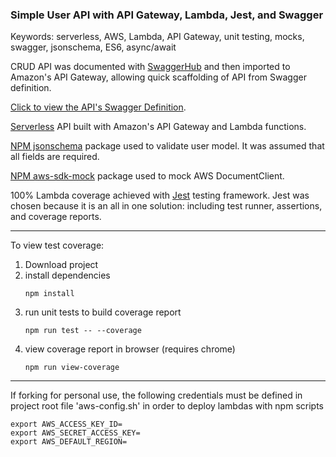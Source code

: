 ### Simple User API with API Gateway, Lambda, Jest, and Swagger

Keywords: serverless, AWS, Lambda, API Gateway, unit testing, mocks, swagger, jsonschema, ES6, async/await

CRUD API was documented with [SwaggerHub] and then imported to Amazon's API Gateway, allowing quick scaffolding of API from Swagger definition.

[Click to view the API's Swagger Definition].

[Serverless] API built with Amazon's API Gateway and Lambda functions.

[NPM jsonschema] package used to validate user model. It was assumed that all fields are required.

[NPM aws-sdk-mock] package used to mock AWS DocumentClient.

100% Lambda coverage achieved with [Jest] testing framework. Jest was chosen because it is an all in one solution: including test runner, assertions, and coverage reports.

 ----

To view test coverage:
1. Download project
2. install dependencies 
   ```
   npm install
   ```
3. run unit tests to build coverage report
   ```
   npm run test -- --coverage
   ```
4. view coverage report in browser (requires chrome)
   ```
   npm run view-coverage
   ```

----

If forking for personal use, the following credentials must be defined in project root file 'aws-config.sh' in order to deploy lambdas with npm scripts
```
export AWS_ACCESS_KEY_ID=
export AWS_SECRET_ACCESS_KEY=
export AWS_DEFAULT_REGION=
```


[SwaggerHub]: https://swagger.io/tools/swaggerhub/
[Click to view the API's Swagger Definition]: https://app.swaggerhub.com/apis/ThisOrgName/test-api/1.0.0
[npm jsonschema]: https://www.npmjs.com/package/jsonschema
[Serverless]: https://aws.amazon.com/serverless/
[Jest]: https://jestjs.io/en/
[NPM aws-sdk-mock]: https://www.npmjs.com/package/aws-sdk-mock